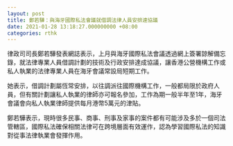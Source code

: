 ```yaml
---
layout: post
title: 鄭若驊：與海牙國際私法會議就借調法律人員安排達協議
date: 2021-01-28 13:18:27.000000000 +08:00
categories: rthk
---
```


律政司司長鄭若驊發表網誌表示，上月與海牙國際私法會議透過網上簽署諒解備忘錄，就法律專業人員借調計劃的技術及行政安排達成協議，讓香港公營機構工作或私人執業的法律專業人員在海牙會議常設局短期工作。

她表示，借調計劃屬恆常安排，以往調派往國際機構工作，一般都局限於政府人員，但有關計劃讓私人執業的律師亦可報名參加，工作為期一般半年至1年，海牙會議會向私人執業律師提供每月港幣5萬元的津貼。

鄭若驊表示，現時很多民事、商事、刑事及家事的案件都有可能涉及多於一個司法管轄區，國際私法確保相關法律可在跨境層面有效運作，認為學習國際私法的知識對從事法律執業會發揮作用。
